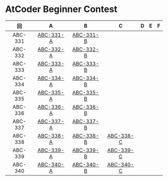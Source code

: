 # AtCoder Beginner Contest

| 回 | A | B | C | D | E | F |
|:---:|:---:|:---:|:---:|:---:|:---:|:---:|
| ABC-331 | [ABC-331-A](ABC-331-A.py) | [ABC-331-B](ABC-331-B.py) |  |  |  |  |
| ABC-332 | [ABC-332-A](ABC-332-A.py) | [ABC-332-B](ABC-332-B.py) |  |  |  |  |
| ABC-333 | [ABC-333-A](ABC-333-A.py) | [ABC-333-B](ABC-333-B.py) |  |  |  |  |
| ABC-334 | [ABC-334-A](ABC-334-A.py) | [ABC-334-B](ABC-334-B.py) |  |  |  |  |
| ABC-335 | [ABC-335-A](ABC-335-A.py) | [ABC-335-B](ABC-335-B.py) |  |  |  |  |
| ABC-336 | [ABC-336-A](ABC-336-A.py) | [ABC-336-B](ABC-336-B.py) |  |  |  |  |
| ABC-337 | [ABC-337-A](ABC-337-A.py) | [ABC-337-B](ABC-337-B.py) |  |  |  |  |
| ABC-338 | [ABC-338-A](ABC-338-A.py) | [ABC-338-B](ABC-338-B.py) | [ABC-338-C](ABC-338-C.py) |  |  |  |
| ABC-339 | [ABC-339-A](ABC-339-A.py) | [ABC-339-B](ABC-339-B.py) | [ABC-339-C](ABC-339-C.py) |  |  |  |
| ABC-340 | [ABC-340-A](ABC-340-A.py) | [ABC-340-B](ABC-340-B.py) | [ABC-340-C](ABC-340-C.py) |  |  |  |
